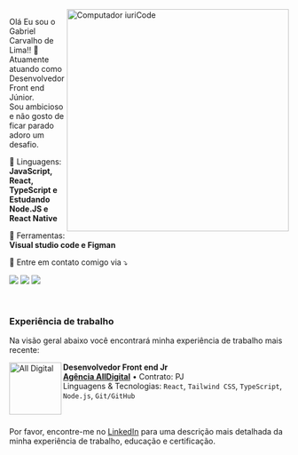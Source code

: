 <img src="https://raw.githubusercontent.com/MicaelliMedeiros/micaellimedeiros/master/image/computer-illustration.png" min-width="400px" max-width="400px" width="400px" align="right" alt="Computador iuriCode">

<p align="left"> 
  Olá Eu sou o Gabriel Carvalho de Lima!! 👋 <br>
  Atuamente atuando como Desenvolvedor Front end Júnior. <br>
  Sou ambicioso e não gosto de ficar parado adoro um desafio.
</p>

<p align="left">
  🦄 Linguagens: <strong>JavaScript, React, TypeScript e Estudando Node.JS e React Native</strong>
</p>

<p align="left">
  💼 Ferramentas: <strong>Visual studio code e Figman</strong>
</p>

<p align="left">
  💌 Entre em contato comigo via ⤵️
</p>

<p align="left">
  <a href="https://gabriellimaa8500@gmail.com" target="_blank" alt="Gmail">
  <img src="https://img.shields.io/badge/-Gmail-FF0000?style=flat-square&labelColor=FF0000&logo=gmail&logoColor=white&gabriellimaa8500@gmail.com" /></a>

  <a href="https://www.linkedin.com/in/gabriel-lima27" target="_blank" alt="Linkedin">
  <img src="https://img.shields.io/badge/-Linkedin-0e76a8?style=flat-square&logo=Linkedin&logoColor=white&link=https://www.linkedin.com/in/gabriel-lima27/" /></a>

  <a href="https://wa.me/5511930246250" target="_blank" alt="WhatsApp">
    <img src="https://img.shields.io/badge/-WhatsApp-25d366?style=flat-square&labelColor=25d366&logo=whatsapp&logoColor=white&link=https://wa.me/5511930246250"/>
  </a>  
</p>

<br> 

### Experiência de trabalho
Na visão geral abaixo você encontrará minha experiência de trabalho mais recente:

[<img align="left" height="94px" width="94px" alt="All Digital" src="https://www.agenciaalldigital.com/imgs/favicon.webp"/>](https://www.agenciaalldigital.com)

**Desenvolvedor Front end Jr** \
[**Agência AllDigital**](https://www.agenciaalldigital.com) • Contrato: PJ \
Linguagens & Tecnologias: `React`, `Tailwind CSS`, `TypeScript`, `Node.js`, `Git/GitHub` \
<br/>
<br/>

Por favor, encontre-me no [LinkedIn](https://www.linkedin.com/in/gabriel-lima27/) para uma descrição mais detalhada da minha experiência de trabalho, educação e certificação.
